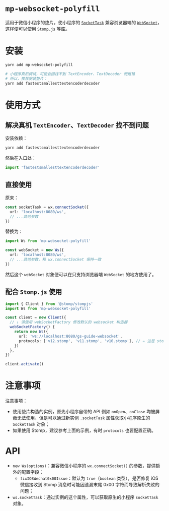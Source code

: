 # `mp-websocket-polyfill`

适用于微信小程序的垫片，使小程序的 [`SocketTask`](https://developers.weixin.qq.com/miniprogram/dev/api/network/websocket/wx.connectSocket.html) 兼容浏览器端的 [`WebSocket`](https://developer.mozilla.org/zh-CN/docs/Web/API/WebSocket)，这样便可以使用 [`Stomp.js`](https://github.com/stomp-js/stompjs) 等库。

# 安装

```bash
yarn add mp-websocket-polyfill

# 小程序真机调试，可能会因找不到 TextEncoder、TextDecoder 而报错
# 所以，推荐安装垫片：
yarn add fastestsmallesttextencoderdecoder
```

# 使用方式

## 解决真机 `TextEncoder`、`TextDecoder` 找不到问题

安装依赖：

```bash
yarn add fastestsmallesttextencoderdecoder
```

然后在入口处：

```typescript
import 'fastestsmallesttextencoderdecoder'
```

## 直接使用

原来：

```typescript
const socketTask = wx.connectSocket({
  url: 'localhost:8080/ws',
  // ...其他参数
})
```

替换为：

```typescript
import Ws from 'mp-websocket-polyfill'

const webSocket = new Ws({
  url: 'localhost:8080/ws',
  // ...其他参数，和 wx.connectSocket 保持一致
})
```

然后这个 `webSocket` 对象便可以在只支持浏览器端 `WebSocket` 的地方使用了。

## 配合 `Stomp.js` 使用

```typescript
import { Client } from '@stomp/stompjs'
import Ws from 'mp-websocket-polyfill'

const client = new Client({
  // ↓ 请使用 webSocketFactory 修改默认的 websocket 构造器
  webSocketFactory() {
    return new Ws({
      url: 'ws://localhost:8080/gs-guide-websocket',
      protocols: ['v12.stomp', 'v11.stomp', 'v10.stomp'], // ← 这是 stomp 协议的默认写法，可供参考
    })
  },
})

client.activate()
```

# 注意事项

注意事项：

- 使用垫片构造的实例，原先小程序自带的 API 例如 `onOpen`、`onClose` 均被屏蔽无法使用，但是可以通过新实例 `.socketTask` 属性获取小程序原生的 `SocketTask` 对象；
- 如果使用 Stomp，建议参考上面的示例，有时 `protocols` 也要配置正确。

# API

- `new Ws(options)`：兼容微信小程序的 `wx.connectSocket()` 的参数，提供额外的配置字段：
  - `fixIOSWechat0x00Issue`：默认为 `true`（`boolean` 类型），是否修复 iOS 微信接收到 Stomp 消息时可能因遗漏末尾 0x00 字符而导致解析失败的问题；
- `ws.socketTask`：通过实例的这个属性，可以获取原生的小程序 `socketTask` 对象。
